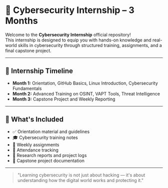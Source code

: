 # 🚀 Cybersecurity Internship – 3 Months

Welcome to the **Cybersecurity Internship** official repository!  
This internship is designed to equip you with hands-on knowledge and real-world skills in cybersecurity through structured training, assignments, and a final capstone project.

---

## 📅 Internship Timeline

- **Month 1:** Orientation, GitHub Basics, Linux Introduction, Cybersecurity Fundamentals
- **Month 2:** Advanced Training on OSINT, VAPT Tools, Threat Intelligence
- **Month 3:** Capstone Project and Weekly Reporting

---

## 📌 What's Included

- ✅ Orientation material and guidelines
- 🎓 Cybersecurity training notes
- 📝 Weekly assignments
- 📅 Attendance tracking
- 🧪 Research reports and project logs
- 🧠 Capstone project documentation

---

> "Learning cybersecurity is not just about hacking — it's about understanding how the digital world works and protecting it."


